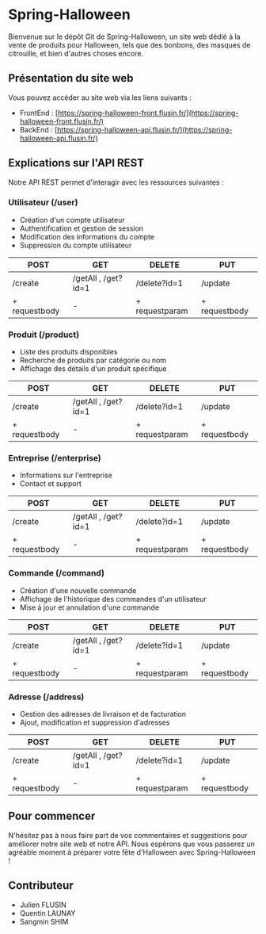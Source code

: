 # Spring-Halloween

Bienvenue sur le dépôt Git de Spring-Halloween, un site web dédié à la vente de produits pour Halloween, tels que des bonbons, des masques de citrouille, et bien d'autres choses encore.

## Présentation du site web

Vous pouvez accéder au site web via les liens suivants :

- FrontEnd : [https://spring-halloween-front.flusin.fr/](https://spring-halloween-front.flusin.fr/)
- BackEnd : [https://spring-halloween-api.flusin.fr/](https://spring-halloween-api.flusin.fr/)

## Explications sur l'API REST

Notre API REST permet d'interagir avec les ressources suivantes :

### Utilisateur (/user)

- Création d'un compte utilisateur
- Authentification et gestion de session
- Modification des informations du compte
- Suppression du compte utilisateur

| POST | GET | DELETE | PUT |
| -------- | -------- | -------- | -------- |
| /create | /getAll , /get?id=1 | /delete?id=1 | /update |
| + requestbody | - | + requestparam | + requestbody |


### Produit (/product)

- Liste des produits disponibles
- Recherche de produits par catégorie ou nom
- Affichage des détails d'un produit spécifique


| POST | GET | DELETE | PUT |
| -------- | -------- | -------- | -------- |
| /create | /getAll , /get?id=1 | /delete?id=1 | /update |
| + requestbody | - | + requestparam | + requestbody |


### Entreprise (/enterprise)

- Informations sur l'entreprise
- Contact et support


| POST | GET | DELETE | PUT |
| -------- | -------- | -------- | -------- |
| /create | /getAll , /get?id=1 | /delete?id=1 | /update |
| + requestbody | - | + requestparam | + requestbody |


### Commande (/command)

- Création d'une nouvelle commande
- Affichage de l'historique des commandes d'un utilisateur
- Mise à jour et annulation d'une commande


| POST | GET | DELETE | PUT |
| -------- | -------- | -------- | -------- |
| /create | /getAll , /get?id=1 | /delete?id=1 | /update |
| + requestbody | - | + requestparam | + requestbody |


### Adresse (/address)

- Gestion des adresses de livraison et de facturation
- Ajout, modification et suppression d'adresses


| POST | GET | DELETE | PUT |
| -------- | -------- | -------- | -------- |
| /create | /getAll , /get?id=1 | /delete?id=1 | /update |
| + requestbody | - | + requestparam | + requestbody |


## Pour commencer

N'hésitez pas à nous faire part de vos commentaires et suggestions pour améliorer notre site web et notre API. Nous espérons que vous passerez un agréable moment à préparer votre fête d'Halloween avec Spring-Halloween !

## Contributeur

- Julien FLUSIN
- Quentin LAUNAY
- Sangmin SHIM
